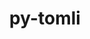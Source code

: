 ---
title: "py-tomli"
layout: cache
categories: [package, develop-2023-10-15]
meta: {"versions": ["2.0.1"], "compilers": ["apple-clang@=14.0.0", "cce@=15.0.1", "gcc@=11.1.0", "gcc@=11.3.0", "gcc@=11.4.0", "gcc@=7.3.1", "gcc@=7.5.0", "gcc@=9.4.0", "oneapi@=2023.2.1"], "oss": ["amzn2", "rhel8", "ubuntu18.04", "ubuntu20.04", "ubuntu22.04", "ventura"], "platforms": ["darwin", "linux"], "targets": ["aarch64", "neoverse_n1", "neoverse_v1", "ppc64le", "x86_64_v3", "zen4"], "stacks": ["aws-isc", "aws-isc-aarch64", "data-vis-sdk", "e4s", "e4s-cray-rhel", "e4s-neoverse_v1", "e4s-oneapi", "e4s-power", "e4s-rocm-external", "ml-darwin-aarch64-mps", "ml-linux-x86_64-cpu", "ml-linux-x86_64-cuda", "ml-linux-x86_64-rocm", "radiuss", "root"], "num_specs": 31, "num_specs_by_stack": {"ml-darwin-aarch64-mps": 4, "root": 31, "aws-isc-aarch64": 2, "aws-isc": 1, "e4s-cray-rhel": 1, "radiuss": 2, "e4s-neoverse_v1": 3, "e4s-power": 3, "data-vis-sdk": 2, "e4s": 4, "e4s-rocm-external": 1, "e4s-oneapi": 3, "ml-linux-x86_64-cuda": 6, "ml-linux-x86_64-cpu": 6, "ml-linux-x86_64-rocm": 5}}
spec_details: [{"hash": "iqe6vl354tvztlcpcgypqoaabtdse2n4", "compiler": "apple-clang@=14.0.0", "versions": ["2.0.1"], "os": "ventura", "platform": "darwin", "target": "aarch64", "variants": ["build_system=python_pip"], "stacks": ["ml-darwin-aarch64-mps", "root"], "size": "-", "tarball": "https://binaries.spack.io/releases/develop-2023-10-15/build_cache/darwin-ventura-aarch64/apple-clang-14.0.0/py-tomli-2.0.1/darwin-ventura-aarch64-apple-clang-14.0.0-py-tomli-2.0.1-iqe6vl354tvztlcpcgypqoaabtdse2n4.spack"}, {"hash": "6kv6ktpxywzf33h7bdqdb7waztn673lk", "compiler": "apple-clang@=14.0.0", "versions": ["2.0.1"], "os": "ventura", "platform": "darwin", "target": "aarch64", "variants": ["build_system=python_pip"], "stacks": ["ml-darwin-aarch64-mps", "root"], "size": "-", "tarball": "https://binaries.spack.io/releases/develop-2023-10-15/build_cache/darwin-ventura-aarch64/apple-clang-14.0.0/py-tomli-2.0.1/darwin-ventura-aarch64-apple-clang-14.0.0-py-tomli-2.0.1-6kv6ktpxywzf33h7bdqdb7waztn673lk.spack"}, {"hash": "c6amtlnrj3ozuvak32vjr3oepxc4i4zl", "compiler": "apple-clang@=14.0.0", "versions": ["2.0.1"], "os": "ventura", "platform": "darwin", "target": "aarch64", "variants": ["build_system=python_pip"], "stacks": ["ml-darwin-aarch64-mps", "root"], "size": "-", "tarball": "https://binaries.spack.io/releases/develop-2023-10-15/build_cache/darwin-ventura-aarch64/apple-clang-14.0.0/py-tomli-2.0.1/darwin-ventura-aarch64-apple-clang-14.0.0-py-tomli-2.0.1-c6amtlnrj3ozuvak32vjr3oepxc4i4zl.spack"}, {"hash": "7afjowz3g5kofkpk6hkvkn6js56lxcsf", "compiler": "apple-clang@=14.0.0", "versions": ["2.0.1"], "os": "ventura", "platform": "darwin", "target": "aarch64", "variants": ["build_system=python_pip"], "stacks": ["ml-darwin-aarch64-mps", "root"], "size": "-", "tarball": "https://binaries.spack.io/releases/develop-2023-10-15/build_cache/darwin-ventura-aarch64/apple-clang-14.0.0/py-tomli-2.0.1/darwin-ventura-aarch64-apple-clang-14.0.0-py-tomli-2.0.1-7afjowz3g5kofkpk6hkvkn6js56lxcsf.spack"}, {"hash": "amvtvaqi3luemmoouamiaa22gfbraufw", "compiler": "gcc@=7.3.1", "versions": ["2.0.1"], "os": "amzn2", "platform": "linux", "target": "aarch64", "variants": ["build_system=python_pip"], "stacks": ["root", "aws-isc-aarch64"], "size": "-", "tarball": "https://binaries.spack.io/releases/develop-2023-10-15/build_cache/linux-amzn2-aarch64/gcc-7.3.1/py-tomli-2.0.1/linux-amzn2-aarch64-gcc-7.3.1-py-tomli-2.0.1-amvtvaqi3luemmoouamiaa22gfbraufw.spack"}, {"hash": "7cqs7p3hxagtyvtsoovumf5f4psytfnk", "compiler": "gcc@=7.3.1", "versions": ["2.0.1"], "os": "amzn2", "platform": "linux", "target": "neoverse_n1", "variants": ["build_system=python_pip"], "stacks": ["root", "aws-isc-aarch64"], "size": "-", "tarball": "https://binaries.spack.io/releases/develop-2023-10-15/build_cache/linux-amzn2-neoverse_n1/gcc-7.3.1/py-tomli-2.0.1/linux-amzn2-neoverse_n1-gcc-7.3.1-py-tomli-2.0.1-7cqs7p3hxagtyvtsoovumf5f4psytfnk.spack"}, {"hash": "v6zp7vviqovepiddminl5q65kvzfb3cb", "compiler": "gcc@=7.3.1", "versions": ["2.0.1"], "os": "amzn2", "platform": "linux", "target": "x86_64_v3", "variants": ["build_system=python_pip"], "stacks": ["aws-isc", "root"], "size": "-", "tarball": "https://binaries.spack.io/releases/develop-2023-10-15/build_cache/linux-amzn2-x86_64_v3/gcc-7.3.1/py-tomli-2.0.1/linux-amzn2-x86_64_v3-gcc-7.3.1-py-tomli-2.0.1-v6zp7vviqovepiddminl5q65kvzfb3cb.spack"}, {"hash": "f4cclzsq2jse27kzutrm3khtcu4corvt", "compiler": "cce@=15.0.1", "versions": ["2.0.1"], "os": "rhel8", "platform": "linux", "target": "zen4", "variants": ["build_system=python_pip"], "stacks": ["root", "e4s-cray-rhel"], "size": "-", "tarball": "https://binaries.spack.io/releases/develop-2023-10-15/build_cache/linux-rhel8-zen4/cce-15.0.1/py-tomli-2.0.1/linux-rhel8-zen4-cce-15.0.1-py-tomli-2.0.1-f4cclzsq2jse27kzutrm3khtcu4corvt.spack"}, {"hash": "hfxlhb6xyesv4an5sqhrwjxfdwcmfpun", "compiler": "gcc@=7.5.0", "versions": ["2.0.1"], "os": "ubuntu18.04", "platform": "linux", "target": "x86_64_v3", "variants": ["build_system=python_pip"], "stacks": ["radiuss", "root"], "size": "-", "tarball": "https://binaries.spack.io/releases/develop-2023-10-15/build_cache/linux-ubuntu18.04-x86_64_v3/gcc-7.5.0/py-tomli-2.0.1/linux-ubuntu18.04-x86_64_v3-gcc-7.5.0-py-tomli-2.0.1-hfxlhb6xyesv4an5sqhrwjxfdwcmfpun.spack"}, {"hash": "am2hav3iddwfvlw3fqfy45s6kjdbbjjh", "compiler": "gcc@=7.5.0", "versions": ["2.0.1"], "os": "ubuntu18.04", "platform": "linux", "target": "x86_64_v3", "variants": ["build_system=python_pip"], "stacks": ["radiuss", "root"], "size": "-", "tarball": "https://binaries.spack.io/releases/develop-2023-10-15/build_cache/linux-ubuntu18.04-x86_64_v3/gcc-7.5.0/py-tomli-2.0.1/linux-ubuntu18.04-x86_64_v3-gcc-7.5.0-py-tomli-2.0.1-am2hav3iddwfvlw3fqfy45s6kjdbbjjh.spack"}, {"hash": "zirpaca3epkkguencdls37uhmep6iwgm", "compiler": "gcc@=11.4.0", "versions": ["2.0.1"], "os": "ubuntu20.04", "platform": "linux", "target": "neoverse_v1", "variants": ["build_system=python_pip"], "stacks": ["root", "e4s-neoverse_v1"], "size": "-", "tarball": "https://binaries.spack.io/releases/develop-2023-10-15/build_cache/linux-ubuntu20.04-neoverse_v1/gcc-11.4.0/py-tomli-2.0.1/linux-ubuntu20.04-neoverse_v1-gcc-11.4.0-py-tomli-2.0.1-zirpaca3epkkguencdls37uhmep6iwgm.spack"}, {"hash": "5fzwl2pyithhn75xjnil5xtwmxuwt6ci", "compiler": "gcc@=11.4.0", "versions": ["2.0.1"], "os": "ubuntu20.04", "platform": "linux", "target": "neoverse_v1", "variants": ["build_system=python_pip"], "stacks": ["root", "e4s-neoverse_v1"], "size": "-", "tarball": "https://binaries.spack.io/releases/develop-2023-10-15/build_cache/linux-ubuntu20.04-neoverse_v1/gcc-11.4.0/py-tomli-2.0.1/linux-ubuntu20.04-neoverse_v1-gcc-11.4.0-py-tomli-2.0.1-5fzwl2pyithhn75xjnil5xtwmxuwt6ci.spack"}, {"hash": "4t5nhwqmoggu6wqyc7x5wdetdgc3mqb5", "compiler": "gcc@=11.4.0", "versions": ["2.0.1"], "os": "ubuntu20.04", "platform": "linux", "target": "neoverse_v1", "variants": ["build_system=python_pip"], "stacks": ["root", "e4s-neoverse_v1"], "size": "-", "tarball": "https://binaries.spack.io/releases/develop-2023-10-15/build_cache/linux-ubuntu20.04-neoverse_v1/gcc-11.4.0/py-tomli-2.0.1/linux-ubuntu20.04-neoverse_v1-gcc-11.4.0-py-tomli-2.0.1-4t5nhwqmoggu6wqyc7x5wdetdgc3mqb5.spack"}, {"hash": "kve2xpl4jdwzgsbnyqys2rqhsegxq5zw", "compiler": "gcc@=9.4.0", "versions": ["2.0.1"], "os": "ubuntu20.04", "platform": "linux", "target": "ppc64le", "variants": ["build_system=python_pip"], "stacks": ["e4s-power", "root"], "size": "-", "tarball": "https://binaries.spack.io/releases/develop-2023-10-15/build_cache/linux-ubuntu20.04-ppc64le/gcc-9.4.0/py-tomli-2.0.1/linux-ubuntu20.04-ppc64le-gcc-9.4.0-py-tomli-2.0.1-kve2xpl4jdwzgsbnyqys2rqhsegxq5zw.spack"}, {"hash": "fmpg2zf3uf55ma6yguvgb6xlu5qoa2r7", "compiler": "gcc@=9.4.0", "versions": ["2.0.1"], "os": "ubuntu20.04", "platform": "linux", "target": "ppc64le", "variants": ["build_system=python_pip"], "stacks": ["e4s-power", "root"], "size": "-", "tarball": "https://binaries.spack.io/releases/develop-2023-10-15/build_cache/linux-ubuntu20.04-ppc64le/gcc-9.4.0/py-tomli-2.0.1/linux-ubuntu20.04-ppc64le-gcc-9.4.0-py-tomli-2.0.1-fmpg2zf3uf55ma6yguvgb6xlu5qoa2r7.spack"}, {"hash": "bxxib5a7zfokfbmkdv3k4p6f7rb4ndmy", "compiler": "gcc@=9.4.0", "versions": ["2.0.1"], "os": "ubuntu20.04", "platform": "linux", "target": "ppc64le", "variants": ["build_system=python_pip"], "stacks": ["e4s-power", "root"], "size": "-", "tarball": "https://binaries.spack.io/releases/develop-2023-10-15/build_cache/linux-ubuntu20.04-ppc64le/gcc-9.4.0/py-tomli-2.0.1/linux-ubuntu20.04-ppc64le-gcc-9.4.0-py-tomli-2.0.1-bxxib5a7zfokfbmkdv3k4p6f7rb4ndmy.spack"}, {"hash": "afwjmidcyd5f6km7sf2vgjbavitbuvux", "compiler": "gcc@=11.1.0", "versions": ["2.0.1"], "os": "ubuntu20.04", "platform": "linux", "target": "x86_64_v3", "variants": ["build_system=python_pip"], "stacks": ["data-vis-sdk", "root"], "size": "-", "tarball": "https://binaries.spack.io/releases/develop-2023-10-15/build_cache/linux-ubuntu20.04-x86_64_v3/gcc-11.1.0/py-tomli-2.0.1/linux-ubuntu20.04-x86_64_v3-gcc-11.1.0-py-tomli-2.0.1-afwjmidcyd5f6km7sf2vgjbavitbuvux.spack"}, {"hash": "dlapwmtxsx5gmm4uzjg4aebejyfqnxhx", "compiler": "gcc@=11.1.0", "versions": ["2.0.1"], "os": "ubuntu20.04", "platform": "linux", "target": "x86_64_v3", "variants": ["build_system=python_pip"], "stacks": ["data-vis-sdk", "root"], "size": "-", "tarball": "https://binaries.spack.io/releases/develop-2023-10-15/build_cache/linux-ubuntu20.04-x86_64_v3/gcc-11.1.0/py-tomli-2.0.1/linux-ubuntu20.04-x86_64_v3-gcc-11.1.0-py-tomli-2.0.1-dlapwmtxsx5gmm4uzjg4aebejyfqnxhx.spack"}, {"hash": "frc4ubwtqnkarasbcr6dbv5q2iqvkpjo", "compiler": "gcc@=11.4.0", "versions": ["2.0.1"], "os": "ubuntu20.04", "platform": "linux", "target": "x86_64_v3", "variants": ["build_system=python_pip"], "stacks": ["e4s", "root", "e4s-rocm-external"], "size": "-", "tarball": "https://binaries.spack.io/releases/develop-2023-10-15/build_cache/linux-ubuntu20.04-x86_64_v3/gcc-11.4.0/py-tomli-2.0.1/linux-ubuntu20.04-x86_64_v3-gcc-11.4.0-py-tomli-2.0.1-frc4ubwtqnkarasbcr6dbv5q2iqvkpjo.spack"}, {"hash": "aztfj6hgxplztt5ggmjlskaki4z62t62", "compiler": "gcc@=11.4.0", "versions": ["2.0.1"], "os": "ubuntu20.04", "platform": "linux", "target": "x86_64_v3", "variants": ["build_system=python_pip"], "stacks": ["e4s", "root"], "size": "-", "tarball": "https://binaries.spack.io/releases/develop-2023-10-15/build_cache/linux-ubuntu20.04-x86_64_v3/gcc-11.4.0/py-tomli-2.0.1/linux-ubuntu20.04-x86_64_v3-gcc-11.4.0-py-tomli-2.0.1-aztfj6hgxplztt5ggmjlskaki4z62t62.spack"}, {"hash": "tnbqz6fp42zyu7dgqvr4hf3kthu5dneu", "compiler": "gcc@=11.4.0", "versions": ["2.0.1"], "os": "ubuntu20.04", "platform": "linux", "target": "x86_64_v3", "variants": ["build_system=python_pip"], "stacks": ["e4s", "root"], "size": "-", "tarball": "https://binaries.spack.io/releases/develop-2023-10-15/build_cache/linux-ubuntu20.04-x86_64_v3/gcc-11.4.0/py-tomli-2.0.1/linux-ubuntu20.04-x86_64_v3-gcc-11.4.0-py-tomli-2.0.1-tnbqz6fp42zyu7dgqvr4hf3kthu5dneu.spack"}, {"hash": "plvqmrvgtea3wdbj5abczebhh64ryjno", "compiler": "gcc@=11.4.0", "versions": ["2.0.1"], "os": "ubuntu20.04", "platform": "linux", "target": "x86_64_v3", "variants": ["build_system=python_pip"], "stacks": ["e4s", "root"], "size": "-", "tarball": "https://binaries.spack.io/releases/develop-2023-10-15/build_cache/linux-ubuntu20.04-x86_64_v3/gcc-11.4.0/py-tomli-2.0.1/linux-ubuntu20.04-x86_64_v3-gcc-11.4.0-py-tomli-2.0.1-plvqmrvgtea3wdbj5abczebhh64ryjno.spack"}, {"hash": "ytqkncag67zp6it2joqxf6qpejwprab6", "compiler": "oneapi@=2023.2.1", "versions": ["2.0.1"], "os": "ubuntu20.04", "platform": "linux", "target": "x86_64_v3", "variants": ["build_system=python_pip"], "stacks": ["root", "e4s-oneapi"], "size": "-", "tarball": "https://binaries.spack.io/releases/develop-2023-10-15/build_cache/linux-ubuntu20.04-x86_64_v3/oneapi-2023.2.1/py-tomli-2.0.1/linux-ubuntu20.04-x86_64_v3-oneapi-2023.2.1-py-tomli-2.0.1-ytqkncag67zp6it2joqxf6qpejwprab6.spack"}, {"hash": "j4hdxrlp4ttcpuhzpfqfhxwzjfusydlc", "compiler": "oneapi@=2023.2.1", "versions": ["2.0.1"], "os": "ubuntu20.04", "platform": "linux", "target": "x86_64_v3", "variants": ["build_system=python_pip"], "stacks": ["root", "e4s-oneapi"], "size": "-", "tarball": "https://binaries.spack.io/releases/develop-2023-10-15/build_cache/linux-ubuntu20.04-x86_64_v3/oneapi-2023.2.1/py-tomli-2.0.1/linux-ubuntu20.04-x86_64_v3-oneapi-2023.2.1-py-tomli-2.0.1-j4hdxrlp4ttcpuhzpfqfhxwzjfusydlc.spack"}, {"hash": "oe5q6gh5bufn3hp57em2qxyavw7fk4lt", "compiler": "oneapi@=2023.2.1", "versions": ["2.0.1"], "os": "ubuntu20.04", "platform": "linux", "target": "x86_64_v3", "variants": ["build_system=python_pip"], "stacks": ["root", "e4s-oneapi"], "size": "-", "tarball": "https://binaries.spack.io/releases/develop-2023-10-15/build_cache/linux-ubuntu20.04-x86_64_v3/oneapi-2023.2.1/py-tomli-2.0.1/linux-ubuntu20.04-x86_64_v3-oneapi-2023.2.1-py-tomli-2.0.1-oe5q6gh5bufn3hp57em2qxyavw7fk4lt.spack"}, {"hash": "nmsfjit2nbo6xlcdxtgpjhxbayflxczx", "compiler": "gcc@=11.3.0", "versions": ["2.0.1"], "os": "ubuntu22.04", "platform": "linux", "target": "x86_64_v3", "variants": ["build_system=python_pip"], "stacks": ["ml-linux-x86_64-cuda", "root", "ml-linux-x86_64-cpu"], "size": "-", "tarball": "https://binaries.spack.io/releases/develop-2023-10-15/build_cache/linux-ubuntu22.04-x86_64_v3/gcc-11.3.0/py-tomli-2.0.1/linux-ubuntu22.04-x86_64_v3-gcc-11.3.0-py-tomli-2.0.1-nmsfjit2nbo6xlcdxtgpjhxbayflxczx.spack"}, {"hash": "t6n5fdf7eulmqwufrqpng7ky44jgfnw4", "compiler": "gcc@=11.3.0", "versions": ["2.0.1"], "os": "ubuntu22.04", "platform": "linux", "target": "x86_64_v3", "variants": ["build_system=python_pip"], "stacks": ["ml-linux-x86_64-rocm", "ml-linux-x86_64-cuda", "root", "ml-linux-x86_64-cpu"], "size": "-", "tarball": "https://binaries.spack.io/releases/develop-2023-10-15/build_cache/linux-ubuntu22.04-x86_64_v3/gcc-11.3.0/py-tomli-2.0.1/linux-ubuntu22.04-x86_64_v3-gcc-11.3.0-py-tomli-2.0.1-t6n5fdf7eulmqwufrqpng7ky44jgfnw4.spack"}, {"hash": "xdarbm45a7acrbz4g3riaxaxjlccta5i", "compiler": "gcc@=11.3.0", "versions": ["2.0.1"], "os": "ubuntu22.04", "platform": "linux", "target": "x86_64_v3", "variants": ["build_system=python_pip"], "stacks": ["ml-linux-x86_64-rocm", "ml-linux-x86_64-cuda", "root", "ml-linux-x86_64-cpu"], "size": "-", "tarball": "https://binaries.spack.io/releases/develop-2023-10-15/build_cache/linux-ubuntu22.04-x86_64_v3/gcc-11.3.0/py-tomli-2.0.1/linux-ubuntu22.04-x86_64_v3-gcc-11.3.0-py-tomli-2.0.1-xdarbm45a7acrbz4g3riaxaxjlccta5i.spack"}, {"hash": "l7zumangwzg76eueo5oaq74qp6bjpm4g", "compiler": "gcc@=11.3.0", "versions": ["2.0.1"], "os": "ubuntu22.04", "platform": "linux", "target": "x86_64_v3", "variants": ["build_system=python_pip"], "stacks": ["ml-linux-x86_64-rocm", "ml-linux-x86_64-cuda", "root", "ml-linux-x86_64-cpu"], "size": "-", "tarball": "https://binaries.spack.io/releases/develop-2023-10-15/build_cache/linux-ubuntu22.04-x86_64_v3/gcc-11.3.0/py-tomli-2.0.1/linux-ubuntu22.04-x86_64_v3-gcc-11.3.0-py-tomli-2.0.1-l7zumangwzg76eueo5oaq74qp6bjpm4g.spack"}, {"hash": "n75bxabaysyukrhs6atfocejfkdubexm", "compiler": "gcc@=11.3.0", "versions": ["2.0.1"], "os": "ubuntu22.04", "platform": "linux", "target": "x86_64_v3", "variants": ["build_system=python_pip"], "stacks": ["ml-linux-x86_64-rocm", "ml-linux-x86_64-cuda", "root", "ml-linux-x86_64-cpu"], "size": "-", "tarball": "https://binaries.spack.io/releases/develop-2023-10-15/build_cache/linux-ubuntu22.04-x86_64_v3/gcc-11.3.0/py-tomli-2.0.1/linux-ubuntu22.04-x86_64_v3-gcc-11.3.0-py-tomli-2.0.1-n75bxabaysyukrhs6atfocejfkdubexm.spack"}, {"hash": "jxzcwq6cki4a3zjpggme266srttgkimz", "compiler": "gcc@=11.3.0", "versions": ["2.0.1"], "os": "ubuntu22.04", "platform": "linux", "target": "x86_64_v3", "variants": ["build_system=python_pip"], "stacks": ["ml-linux-x86_64-rocm", "ml-linux-x86_64-cuda", "root", "ml-linux-x86_64-cpu"], "size": "-", "tarball": "https://binaries.spack.io/releases/develop-2023-10-15/build_cache/linux-ubuntu22.04-x86_64_v3/gcc-11.3.0/py-tomli-2.0.1/linux-ubuntu22.04-x86_64_v3-gcc-11.3.0-py-tomli-2.0.1-jxzcwq6cki4a3zjpggme266srttgkimz.spack"}]
---